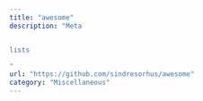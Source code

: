 ```yaml
---
title: "awesome"
description: "Meta


lists

"
url: "https://github.com/sindresorhus/awesome"
category: "Miscellaneous"
---
```

